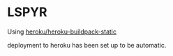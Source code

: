 # LSPYR

Using [heroku/heroku-buildpack-static](https://github.com/heroku/heroku-buildpack-static.git)

deployment to heroku has been set up to be automatic.
